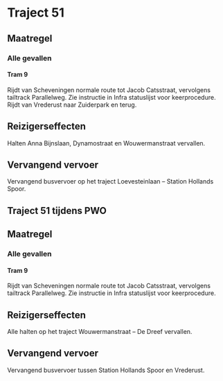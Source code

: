 # Traject 51 
## Maatregel
### Alle gevallen

#### Tram 9 
Rijdt van Scheveningen normale route tot Jacob Catsstraat, vervolgens tailtrack Parallelweg. Zie instructie in Infra statuslijst voor keerprocedure.
Rijdt van Vrederust naar Zuiderpark en terug.

## Reizigerseffecten
Halten Anna Bijnslaan, Dynamostraat en Wouwermanstraat vervallen.

## Vervangend vervoer
Vervangend busvervoer op het traject Loevesteinlaan – Station Hollands Spoor.

## Traject 51 tijdens PWO 
## Maatregel
### Alle gevallen

#### Tram 9 
Rijdt van Scheveningen normale route tot Jacob Catsstraat, vervolgens tailtrack Parallelweg. Zie instructie in Infra statuslijst voor keerprocedure.

## Reizigerseffecten
Alle halten op het traject Wouwermanstraat – De Dreef vervallen.

## Vervangend vervoer
Vervangend busvervoer tussen Station Hollands Spoor en Vrederust.
